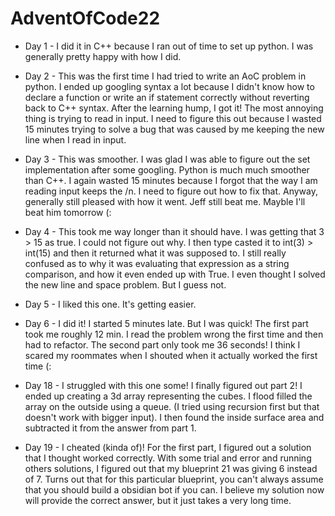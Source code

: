 # AdventOfCode22

- Day 1 - I did it in C++ because I ran out of time to set up python. I was generally pretty happy with how I did.
- Day 2 - This was the first time I had tried to write an AoC problem in python. I ended up googling syntax a lot because I didn't know how to declare a function or write an if statement correctly without reverting back to C++ syntax. After the learning hump, I got it! The most annoying thing is trying to read in input. I need to figure this out because I wasted 15 minutes trying to solve a bug that was caused by me keeping the new line when I read in input.
- Day 3 - This was smoother. I was glad I was able to figure out the set implementation after some googling. Python is much much smoother than C++. I again wasted 15 minutes because I forgot that the way I am reading input keeps the /n. I need to figure out how to fix that. Anyway, generally still pleased with how it went. Jeff still beat me. Mayble I'll beat him tomorrow (:
- Day 4 - This took me way longer than it should have. I was getting that 3 > 15 as true. I could not figure out why. I then type casted it to int(3) > int(15) and then it returned what it was supposed to. I still really confused as to why it was evaluating that expression as a string comparison, and how it even ended up with True. I even thought I solved the new line and space problem. But I guess not.
- Day 5 - I liked this one. It's getting easier.
- Day 6 - I did it! I started 5 minutes late. But I was quick! The first part took me roughly 12 min. I read the problem wrong the first time and then had to refactor. The second part only took me 36 seconds! I think I scared my roommates when I shouted when it actually worked the first time (:

- Day 18 - I struggled with this one some! I finally figured out part 2! I ended up creating a 3d array representing the cubes. I flood filled the array on the outside using a queue. (I tried using recursion first but that doesn't work with bigger input). I then found the inside surface area and subtracted it from the answer from part 1.
- Day 19 - I cheated (kinda of)! For the first part, I figured out a solution that I thought worked correctly. With some trial and error and running others solutions, I figured out that my blueprint 21 was giving 6 instead of 7. Turns out that for this particular blueprint, you can't always assume that you should build a obsidian bot if you can. I believe my solution now will provide the correct answer, but it just takes a very long time.
